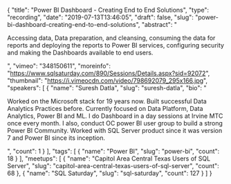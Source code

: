 {
  "title": "Power BI Dashboard - Creating End to End Solutions",
  "type": "recording",
  "date": "2019-07-13T13:46:05",
  "draft": false,
  "slug": "power-bi-dashboard-creating-end-to-end-solutions",
  "abstract": "<p>Accessing data, Data preparation, and cleansing, consuming the data for reports and deploying the reports to Power BI services, configuring security and making the Dashboards available to end users.</p>",
  "vimeo": "348150611",
  "moreinfo": "https://www.sqlsaturday.com/890/Sessions/Details.aspx?sid=92072",
  "thumbnail": "https://i.vimeocdn.com/video/798692079_295x166.jpg",
  "speakers": [
    {
      "name": "Suresh Datla",
      "slug": "suresh-datla",
      "bio": "<p>Worked on the Microsoft stack for 19 years now. Built successful Data Analytics Practices before. Currently focused on Data Platform, Data Analytics, Power BI and ML. I do Dashboard in a day sessions at Irvine MTC once every month. I also, conduct OC power BI user group to build a strong  Power BI Community. Worked with SQL Server product since it was version 7 and Power BI since its inception.</p>",
      "count": 1
    }
  ],
  "tags": [
    {
      "name": "Power BI",
      "slug": "power-bi",
      "count": 18
    }
  ],
  "meetups": [
    {
      "name": "Capitol Area Central Texas Users of SQL Server",
      "slug": "capitol-area-central-texas-users-of-sql-server",
      "count": 68
    },
    {
      "name": "SQL Saturday",
      "slug": "sql-saturday",
      "count": 127
    }
  ]
}